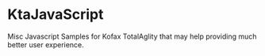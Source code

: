 # KtaJavaScript
Misc Javascript Samples for Kofax TotalAglity that may help providing much better user experience.

